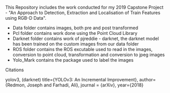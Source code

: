 This Repository includes the work conducted for my 2019 Capstone Project - "An Approach to Detection, Extraction and Localisation of Train Features using
RGB-D Data".

- Data folder contains images, both pre and post transformed
- Pcl folder contains work done using the Point Cloud Library
- Darknet folder contains work of pjreddie - darknet, the darknet model has been trained on the custom images from our data folder
- ROS folder contains the ROS excutable used to read in the images, conversion to point cloud, transformation and conversion to jpeg images
- Yolo_Mark contains the package used to label the images

Citations

yolov3, (darknet)
  title={YOLOv3: An Incremental Improvement},
  author={Redmon, Joseph and Farhadi, Ali},
  journal = {arXiv},
  year={2018}



